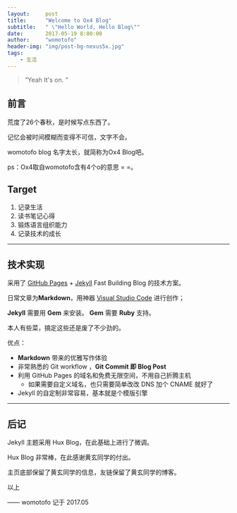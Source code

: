 ```yaml
---
layout:     post
title:      "Welcome to Ox4 Blog"
subtitle:   " \"Hello World, Hello Blog\""
date:       2017-05-19 8:00:00
author:     "womotofo"
header-img: "img/post-bg-nexus5x.jpg"
tags:
    - 生活
---
```


> “Yeah It's on. ”


## 前言

荒度了26个春秋，是时候写点东西了。

记忆会被时间模糊而变得不可信，文字不会。

womotofo blog 名字太长，就简称为Ox4 Blog吧。

ps：Ox4取自womotofo含有4个o的意思 = =。

## Target
1. 记录生活
2. 读书笔记心得
3. 锻炼语言组织能力
4. 记录技术的成长

---

## 技术实现

采用了 [GitHub Pages](https://pages.github.com/) + [Jekyll](http://jekyllrb.com/) Fast Building Blog 的技术方案。

日常文章为**Markdown**，用神器 [Visual Studio Code](https://code.visualstudio.com/) 进行创作；

**Jekyll** 需要用 **Gem** 来安装。
**Gem** 需要 **Ruby** 支持。

本人有些菜，搞定这些还是废了不少劲的。

优点：
* **Markdown** 带来的优雅写作体验
* 非常熟悉的 Git workflow ，**Git Commit 即 Blog Post**
* 利用 GitHub Pages 的域名和免费无限空间，不用自己折腾主机
	* 如果需要自定义域名，也只需要简单改改 DNS 加个 CNAME 就好了
* Jekyll 的自定制非常容易，基本就是个模版引擎

---

## 后记

Jekyll 主题采用 Hux Blog，在此基础上进行了微调。

Hux Blog 非常棒，在此感谢黄玄同学的付出。

主页底部保留了黄玄同学的信息，友链保留了黄玄同学的博客。

以上

—— womotofo 记于 2017.05
